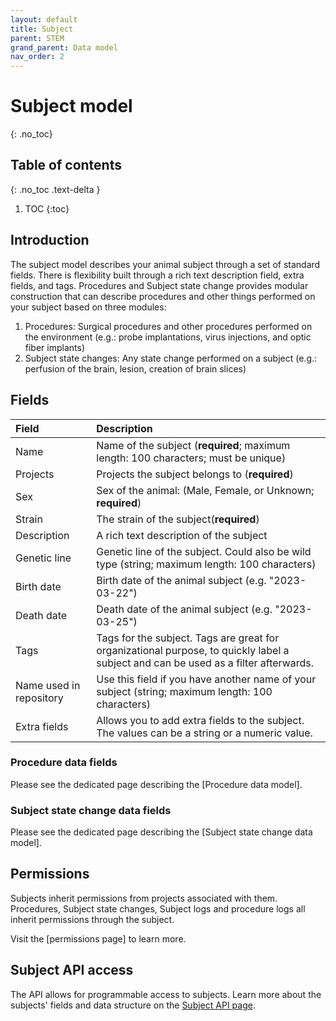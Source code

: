 ```yaml
---
layout: default
title: Subject
parent: STEM
grand_parent: Data model
nav_order: 2
---
```


# Subject model
{: .no_toc}

## Table of contents
{: .no_toc .text-delta }

1. TOC
{:toc}

## Introduction
The subject model describes your animal subject through a set of standard fields. There is flexibility built through a rich text description field, extra fields, and tags.  Procedures and Subject state change provides modular construction that can describe procedures and other things performed on your subject based on three modules: 
1. Procedures: Surgical procedures and other procedures performed on the environment (e.g.: probe implantations, virus injections, and optic fiber implants)
2. Subject state changes: Any state change performed on a subject (e.g.: perfusion of the brain, lesion, creation of brain slices)


## Fields

| Field        | Description  |
|:-------------|:-------------|
| Name         | Name of the subject (**required**; maximum length: 100 characters; must be unique) |
| Projects     | Projects the subject belongs to (**required**) |
| Sex          | Sex of the animal: (Male, Female, or Unknown; **required**) |
| Strain       | The strain of the subject(**required**) |
| Description  | A rich text description of the subject |
| Genetic line | Genetic line of the subject. Could also be wild type (string; maximum length: 100 characters) |
| Birth date   | Birth date of the animal subject (e.g. "2023-03-22") |
| Death date   | Death date of the animal subject (e.g. "2023-03-25") |
| Tags         | Tags for the subject. Tags are great for organizational purpose, to quickly label a subject and can be used as a filter afterwards. |
| Name used in repository | Use this field if you have another name of your subject (string; maximum length: 100 characters) |
| Extra fields | Allows you to add extra fields to the subject. The values can be a string or a numeric value. |


### Procedure data fields
Please see the dedicated page describing the [Procedure data model].

### Subject state change data fields
Please see the dedicated page describing the [Subject state change data model].

## Permissions
Subjects inherit permissions from projects associated with them. Procedures, Subject state changes, Subject logs and procedure logs all inherit permissions through the subject.

Visit the [permissions page] to learn more. 

## Subject API access
The API allows for programmable access to subjects. Learn more about the subjects' fields and data structure on the [Subject API page]({{"api/stem/subject/"|absolute_url}}). 

